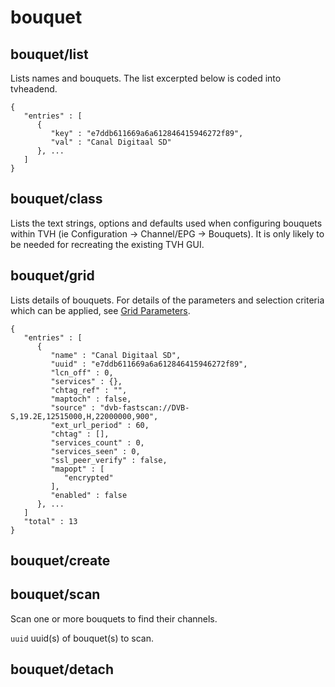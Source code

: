 # bouquet

## bouquet/list
Lists names and bouquets. The list excerpted below is coded into tvheadend.
```
{
   "entries" : [
      {
         "key" : "e7ddb611669a6a612846415946272f89",
         "val" : "Canal Digitaal SD"
      }, ...
   ]
}
```
## bouquet/class
Lists the text strings, options and defaults used when configuring bouquets within TVH (ie Configuration -> Channel/EPG -> Bouquets). It is only likely to be needed for recreating the existing TVH GUI.
## bouquet/grid
Lists details of bouquets. For details of the parameters and selection criteria which can be applied, see [Grid Parameters](Description.md#grid-parameters).
```
{
   "entries" : [
      {
         "name" : "Canal Digitaal SD",
         "uuid" : "e7ddb611669a6a612846415946272f89",
         "lcn_off" : 0,
         "services" : {},
         "chtag_ref" : "",
         "maptoch" : false,
         "source" : "dvb-fastscan://DVB-S,19.2E,12515000,H,22000000,900",
         "ext_url_period" : 60,
         "chtag" : [],
         "services_count" : 0,
         "services_seen" : 0,
         "ssl_peer_verify" : false,
         "mapopt" : [
            "encrypted"
         ],
         "enabled" : false
      }, ...
   ]
   "total" : 13
}
```
## bouquet/create
    
## bouquet/scan
Scan one or more bouquets to find their channels.

`uuid` uuid(s) of bouquet(s) to scan.
## bouquet/detach

